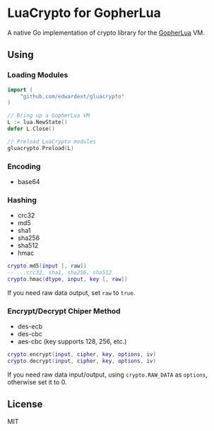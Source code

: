 # LuaCrypto for GopherLua

A native Go implementation of crypto library for the [GopherLua](https://github.com/yuin/gopher-lua) VM.

## Using

### Loading Modules

```go
import (
	"github.com/edwardext/gluacrypto"
)

// Bring up a GopherLua VM
L := lua.NewState()
defer L.Close()

// Preload LuaCrypto modules
gluacrypto.Preload(L)
```

### Encoding

* base64

### Hashing

* crc32
* md5
* sha1
* sha256
* sha512
* hmac

```lua
crypto.md5(input [, raw])
-- ...crc32, sha1, sha256, sha512
crypto.hmac(dtype, input, key [, raw])
```

If you need raw data output, set `raw` to `true`.

### Encrypt/Decrypt Chiper Method

* des-ecb
* des-cbc
* aes-cbc (key supports 128, 256, etc.)

```lua
crypto.encrypt(input, cipher, key, options, iv)
crypto.decrypt(input, cipher, key, options, iv)
```

If you need raw data input/output, using `crypto.RAW_DATA` as `options`, otherwise set it to 0.

## License

MIT
